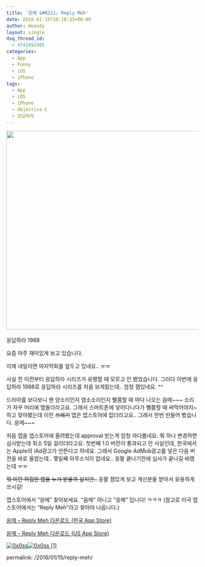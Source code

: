 ```yaml
---
title: '응메 &#8211; Reply Meh'
date: 2016-01-15T10:10:23+00:00
author: Hoondy
layout: single
dsq_thread_id:
  - 4741952505
categories:
  - App
  - Funny
  - iOS
  - iPhone
tags:
  - App
  - iOS
  - iPhone
  - Objective-C
  - 응답하라
---
```

<a href="/wp-content/2016/01/15/reply-meh/0x0ss/" rel="attachment wp-att-493"><img class="aligncenter wp-image-500 size-medium" src="/wp-content/uploads/2016/01/reply_meh_6plus_silver_portrait-520x520.png" alt="" width="520" height="520" srcset="/wp-content/uploads/2016/01/reply_meh_6plus_silver_portrait-150x150.png 150w, /wp-content/uploads/2016/01/reply_meh_6plus_silver_portrait-520x520.png 520w, /wp-content/uploads/2016/01/reply_meh_6plus_silver_portrait-768x768.png 768w, /wp-content/uploads/2016/01/reply_meh_6plus_silver_portrait-1024x1024.png 1024w" sizes="(max-width: 520px) 100vw, 520px" /></a>

응답하라 1988

요즘 아주 재미있게 보고 있습니다.

이제 내일이면 마지막회를 앞두고 있네요.. ㅠㅠ

사실 전 이전부터 응답하라 시리즈가 유행할 때 모르고 안 봤었습니다. 그러다 이번에 응답하라 1988로 응답하라 시리즈를 처음 보게됬는데.. 엄청 잼있네요. ^^

드라마를 보다보니 왠 양소리인지 염소소리인지 뻘쭘할 때 마다 나오는 음메~~~ 소리가 자꾸 머리에 맴돌더라고요. 그래서 스마트폰에 넣어다니다가 뻘쭘할 때 써먹어야지~ 하고 찾아봤는데 이런 <del>쓰레기</del> 앱은 앱스토어에 없더라고요.. 그래서 한번 만들어 봤습니다. 응메~~~

처음 앱을 앱스토어에 올려봤는데 approval 받는게 엄청 까다롭네요. 뭐 하나 변경하면 심사받는데 최소 5일 걸리더라고요. 첫번째 1.0 버전이 통과되고 안 사실인데, 한국에서는 Apple의 iAd광고가 안뜬다고 하네요. 그래서 Google AdMob광고를 넣은 다음 버전을 바로 올렸는데.. 몇일째 아무소식이 없네요.. 응팔 끝나기전에 심사가 끝나길 바랬는데 ㅠㅠ

<del>뭐 이런 허접한 앱을 누가 받을까 싶지만..</del> 응팔 잼있게 보고 계신분들 받아서 유용하게 쓰시길!

앱스토어에서 &#8220;응메&#8221; 찾아보세요. &#8220;음메&#8221; 아니고 &#8220;응메&#8221; 입니다! ㅋㅋㅋ (참고로 미국 앱스토어에서는 &#8220;Reply Meh&#8221;라고 찾아야 나옵니다.)

<a href="https://itunes.apple.com/kr/app/eungme/id1071273436?ls=1&mt=8" target="_blank">응메 &#8211; Reply Meh 다운로드 (한국 App Store)</a>

<a href="https://itunes.apple.com/us/app/eungme/id1071273436?ls=1&mt=8" target="_blank">응메 &#8211; Reply Meh 다운로드 (US App Store)</a>

<a href="/wp-content/uploads/2016/01/15/reply-meh/0x0ss/" rel="attachment wp-att-493"><img class="wp-image-493 alignnone" src="/wp-content/uploads/2016/01/0x0ss-292x520.jpg" alt="0x0ss" width="260" height="462" srcset="/wp-content/uploads/2016/01/0x0ss-576x1024.jpg 576w, /wp-content/uploads/2016/01/0x0ss.jpg 750w" sizes="(max-width: 260px) 100vw, 260px" /></a><a href="/2016/01/15/reply-meh/0x0ss-1/" rel="attachment wp-att-494"><img class="wp-image-494 alignnone" src="/wp-content/uploads/2016/01/0x0ss-1-292x520.jpg" alt="0x0ss (1)" width="260" height="462" srcset="/wp-content/uploads/2016/01/0x0ss-1-576x1024.jpg 576w, /wp-content/uploads/2016/01/0x0ss-1.jpg 750w" sizes="(max-width: 260px) 100vw, 260px" /></a>

permalink: /2016/01/15/reply-meh/
